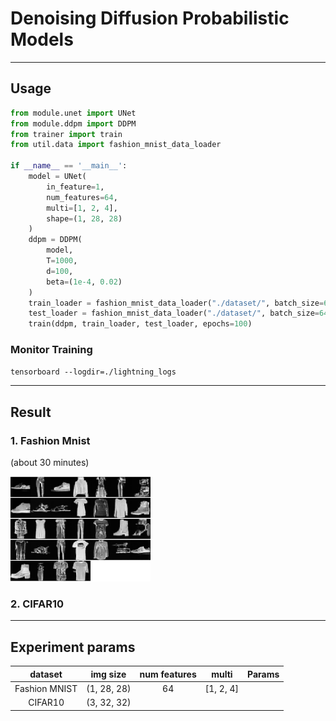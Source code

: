 # Denoising Diffusion Probabilistic Models

---

## Usage

```python
from module.unet import UNet
from module.ddpm import DDPM
from trainer import train
from util.data import fashion_mnist_data_loader

if __name__ == '__main__':
    model = UNet(
        in_feature=1,
        num_features=64,
        multi=[1, 2, 4],
        shape=(1, 28, 28)
    )
    ddpm = DDPM(
        model,
        T=1000,
        d=100,
        beta=(1e-4, 0.02)
    )
    train_loader = fashion_mnist_data_loader("./dataset/", batch_size=64, train=True, num_workers=4)
    test_loader = fashion_mnist_data_loader("./dataset/", batch_size=64, train=False, num_workers=4)
    train(ddpm, train_loader, test_loader, epochs=100)
```

### Monitor Training

`tensorboard --logdir=./lightning_logs`

---

## Result

### 1. Fashion Mnist

(about 30 minutes)

<img src="readme/fashion_mnist.png" width="224" alt="Fashion MNIST">

### 2. CIFAR10

---

## Experiment params

|    dataset    |  img size   | num features |   multi   | Params |
|:-------------:|:-----------:|:------------:|:---------:|:------:|
| Fashion MNIST | (1, 28, 28) |      64      | [1, 2, 4] |        |
|    CIFAR10    | (3, 32, 32) |              |           |        |

